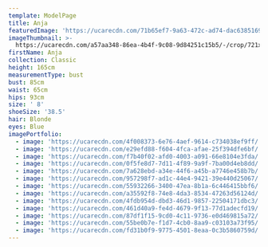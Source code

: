 ```yaml
---
template: ModelPage
title: Anja
featuredImage: 'https://ucarecdn.com/71b65ef7-9a63-472c-ad74-dac638516968/'
imageThumbnail: >-
  https://ucarecdn.com/a57aa348-86ea-4b4f-9c08-9d84251c15b5/-/crop/721x1073/12,0/-/preview/
firstName: Anja
collection: Classic
height: 165cm
measurementType: bust
bust: 85cm
waist: 65cm
hips: 93cm
size: ' 8'
shoeSize: '38.5'
hair: Blonde
eyes: Blue
imagePortfolio:
  - image: 'https://ucarecdn.com/4f008373-6e76-4aef-9614-c734038ef9ff/'
  - image: 'https://ucarecdn.com/e29efd88-f604-4fca-afae-25f394dfe6bf/'
  - image: 'https://ucarecdn.com/f7b40f02-afd0-4003-a091-66e8104e3fda/'
  - image: 'https://ucarecdn.com/0f5fe8d7-7d11-4f89-9a9f-7ba00d4eb8dd/'
  - image: 'https://ucarecdn.com/7a628ebd-a34e-44f6-a45b-a7746e458b7b/'
  - image: 'https://ucarecdn.com/957298f7-ad1c-44e4-9421-39e440d25067/'
  - image: 'https://ucarecdn.com/55932266-3400-47ea-8b1a-6c446415bbf6/'
  - image: 'https://ucarecdn.com/a35592f8-74e8-4da3-8534-47263d56124d/'
  - image: 'https://ucarecdn.com/4fdb954d-dbd3-46d1-9857-22504171dbc3/'
  - image: 'https://ucarecdn.com/461d40a9-fe4d-4679-9f13-77d1adecfd19/'
  - image: 'https://ucarecdn.com/87df1f15-9cd0-4c11-9736-e0d469815a72/'
  - image: 'https://ucarecdn.com/55be0b7e-f1d7-4cb0-8aa9-c03103a73f95/'
  - image: 'https://ucarecdn.com/fd31b0f9-9775-4501-8eaa-0c3b5860759d/'
---
```


